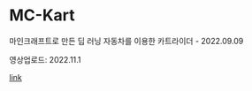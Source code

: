 # MC-Kart
마인크래프트로 만든 딥 러닝 자동차를 이용한 카트라이더 - 2022.09.09

영상업로드: 2022.11.1

[link](https://youtu.be/mpt_I6Q7pK4)
